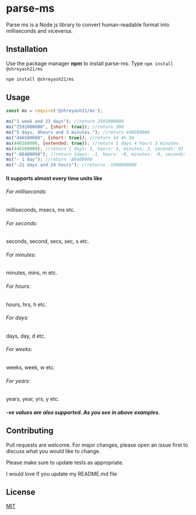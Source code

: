 # parse-ms

Parse ms is a Node js library to convert human-readable format into milliseconds and viceversa.

## Installation

Use the package manager **npm** to install parse-ms.
Type `npm install @shreyash21/ms`

```bash
npm install @shreyash21/ms
```

## Usage

```javascript
const ms = require('@shreyash21/ms');

ms("1 week and 23 days"); //return 2592000000
ms("2592000000", {short: true}); //return 30d
ms("5 days, 4hours and 3 minutes."); //return 446580000
ms("446580000", {short: true}); //return 5d 4h 3m
ms(446580000, {extended: true}); //return 5 days 4 hours 3 minutes
ms(446580000); //return { days: 5, hours: 4, minutes: 3, seconds: 0}
ms("-86400000"); //return {days: -1, hours: -0, minutes: -0, seconds: -0}
ms("- 1 day"); //return -86400000
ms("-21 days and 24 hours"); //returns -1900800000
```

#### It supports almost every time units like 
###### For milliseconds:
 milliseconds, msecs, ms etc.
###### For seconds:
seconds, second, secs, sec, s etc.
###### For minutes:
minutes, mins, m etc.
###### For hours:
 hours, hrs, h etc.
###### For days:
days, day, d etc.
###### For weeks:
 weeks, week, w etc.
###### For years:
 years, year, yrs, y etc.


##### -ve values are also supported. As you see in above examples.
## Contributing
Pull requests are welcome. For major changes, please open an issue first to discuss what you would like to change.

Please make sure to update tests as appropriate.

I would love if you update my README.md file
## License
[MIT](https://choosealicense.com/licenses/mit/)
